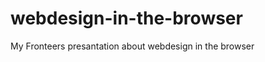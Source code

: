 webdesign-in-the-browser
========================

My Fronteers presantation about webdesign in the browser
